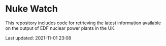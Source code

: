# Nuke Watch

This repository includes code for retrieving the latest information available on the output of EDF nuclear power plants in the UK.

Last updated: 2021-11-01 23:08